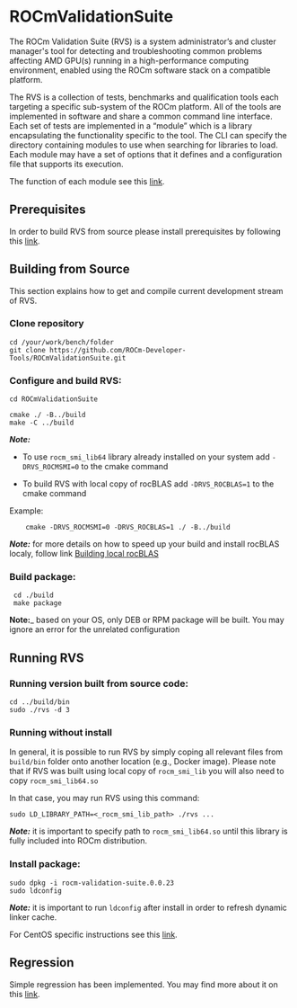 # ROCmValidationSuite
The ROCm Validation Suite (RVS) is a system administrator’s and cluster manager's tool for detecting and troubleshooting common problems affecting AMD GPU(s) running in a high-performance computing environment, enabled using the ROCm software stack on a compatible platform.

The RVS is a collection of tests, benchmarks and qualification tools each targeting a specific sub-system of the ROCm platform. All of the tools are implemented in software and share a common command line interface. Each set of tests are implemented in a “module” which is a library encapsulating the functionality specific to the tool. The CLI can specify the directory containing modules to use when searching for libraries to load. Each module may have a set of options that it defines and a configuration file that supports its execution.

The function of each module see this [link](./FEATURES.md).

## Prerequisites

In order to build RVS from source please install prerequisites by following
this [link](./PREREQUISITES.md).

## Building from Source
This section explains how to get and compile current development stream of RVS.

### Clone repository

    cd /your/work/bench/folder
    git clone https://github.com/ROCm-Developer-Tools/ROCmValidationSuite.git

### Configure and build RVS:

    cd ROCmValidationSuite

    cmake ./ -B../build
    make -C ../build

_**Note:**_

- To use `rocm_smi_lib64` library already installed on your system add `-DRVS_ROCMSMI=0`
to the cmake command

- To build RVS with local copy of rocBLAS add `-DRVS_ROCBLAS=1` to the cmake command

Example:
```
    cmake -DRVS_ROCMSMI=0 -DRVS_ROCBLAS=1 ./ -B../build
```
_**Note:**_ for more details on how to speed up your build and install rocBLAS
localy, follow link [Building local rocBLAS](https://github.com/ROCm-Developer-Tools/ROCmValidationSuite/wiki/Building-local-rocBLAS)

### Build package:

     cd ./build
     make package

**Note:**_ based on your OS, only DEB or RPM package will be built. You may
ignore an error for the unrelated configuration


## Running RVS

### Running version built from source code:

    cd ../build/bin
    sudo ./rvs -d 3

### Running without install

In general, it is possible to run RVS by simply coping all relevant files from
`build/bin` folder onto another location (e.g., Docker image). Please note that
if RVS was built using local copy of `rocm_smi_lib`  you will also need to copy
`rocm_smi_lib64.so`

In that case, you may run RVS using this command:

    sudo LD_LIBRARY_PATH=<_rocm_smi_lib_path> ./rvs ...

_**Note:**_ it is important to specify path to `rocm_smi_lib64.so` until this
library is fully included into ROCm distribution.

### Install package:

    sudo dpkg -i rocm-validation-suite.0.0.23
    sudo ldconfig

_**Note:**_ it is important to run `ldconfig` after install in order to refresh
dynamic linker cache.


For CentOS specific instructions see this [link](./CentOS.md).


## Regression

Simple regression has been implemented. You may find more about it
on this [link](./REGRESSION.md).
